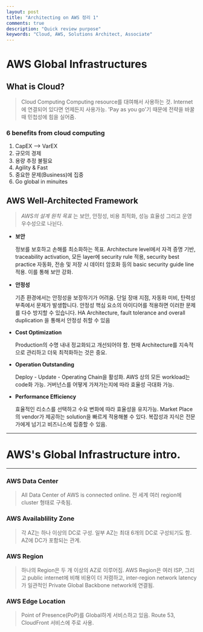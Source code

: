 ```yaml
---
layout: post
title: "Architecting on AWS 정리 1"
comments: true
description: "Quick review purpose"
keywords: "Cloud, AWS, Solutions Architect, Associate"
---
```


# AWS Global Infrastructures

## What is Cloud?

> Cloud Computing
Computing resource를 대여해서 사용하는 것.
Internet에 연결되어 있다면 언제든지 사용가능.
'Pay as you go'기 때문에 전략을 바꿀때 민첩성에 힘을 실어줌.

### 6 benefits from cloud computing

1. CapEX --> VarEX
2. 규모의 경제
3. 용량 추정 불필요
4. Agility & Fast
5. 중요한 문제(Business)에 집중
6. Go global in minuites

## AWS Well-Architected Framework

> _AWS의 설계 원칙 목표_ 는 보안, 안정성, 비용 최적화, 성능 효율성 그리고 운영 우수성으로 나뉜다.

+ **보안**

    정보를 보호하고 손해를 최소화하는 목표.
    Architecture level에서 자격 증명 기반, traceability activation, 모든 layer에 security rule 적용, security best practice 자동화, 전송 및 저장 시 데이터 암호화 등의 basic security guide line 적용. 이를 통해 보안 강화.

+ **안정성**

    기존 환경에서는 안정성을 보장하기가 어려움. 단일 장애 지점, 자동화 미비, 탄력성 부족에서 문제가 발생합니다. 안정성 핵심 요소의 아이디어를 적용하면 이러한 문제를 다수 방지할 수 있습니다. HA Architecture, fault tolerance and overall duplication 을 통해서 안정성 취할 수 있음

+ **Cost Optimization**

    Production의 수명 내내 정교화되고 개선되어야 함. 현재 Architecture를 지속적으로 관리하고 더욱 최적화하는 것은 중요.

+ **Operation Outstanding**

    Deploy - Update - Operating Chain을 활성화. AWS 상의 모든 workload는 code화 가능. 거버넌스를 어떻게 가져가는지에 따라 효율성 극대화 가능.

+ **Performance Efficiency**

    효율적인 리소스를 선택하고 수요 변화에 따라 효율성을 유지가능. Market Place의 vendor가 제공하는 solution을 빠르게 적용해볼 수 있다. 복잡성과 지식은 전문가에게 넘기고 비즈니스에 집중할 수 있음.

---
# AWS's Global Infrastructure intro.
---

### AWS Data Center

 > All Data Center of AWS is connected online. 전 세계 여러 region에 cluster 형태로 구축됨. 

### AWS Availablility Zone

> 각 AZ는 하나 이상의 DC로 구성. 일부 AZ는 최대 6개의 DC로 구성되기도 함. AZ에 DC가 포함되는 관계.

### AWS Region

> 하나의 Region은 두 개 이상의 AZ로 이루어짐. AWS Region은 여러 ISP, 그리고 public internet에 비해 비용이 더 저렴하고, inter-region network latency가 일관적인 Private Global Backbone network에 연결됨.

### AWS Edge Location

> Point of Presence(PoP)를 Global하게 서비스하고 있음. Route 53, CloudFront 서비스에 주로 사용. 

